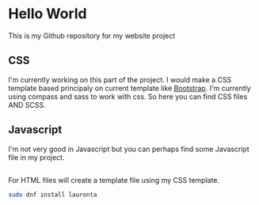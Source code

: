 # Hello World
This is my Github repository for my website project

## CSS
I'm currently working on this part of the project. I would make a CSS template based principaly on current template like [Bootstrap](http://getbootstrap.com/). 
I'm currently using compass and sass to work with css. So here you can find CSS files AND SCSS.

## Javascript
I'm not very good in Javascript but you can perhaps find some Javascript file in my project.

##
For HTML files will create a template file using my CSS template.




```bash
sudo dnf install lauronta 
```
